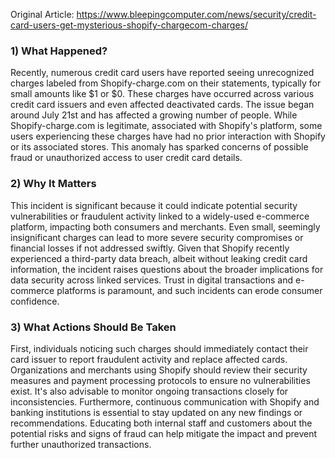 Original Article: https://www.bleepingcomputer.com/news/security/credit-card-users-get-mysterious-shopify-chargecom-charges/

### 1) What Happened?

Recently, numerous credit card users have reported seeing unrecognized charges labeled from Shopify-charge.com on their statements, typically for small amounts like $1 or $0. These charges have occurred across various credit card issuers and even affected deactivated cards. The issue began around July 21st and has affected a growing number of people. While Shopify-charge.com is legitimate, associated with Shopify's platform, some users experiencing these charges have had no prior interaction with Shopify or its associated stores. This anomaly has sparked concerns of possible fraud or unauthorized access to user credit card details.

### 2) Why It Matters

This incident is significant because it could indicate potential security vulnerabilities or fraudulent activity linked to a widely-used e-commerce platform, impacting both consumers and merchants. Even small, seemingly insignificant charges can lead to more severe security compromises or financial losses if not addressed swiftly. Given that Shopify recently experienced a third-party data breach, albeit without leaking credit card information, the incident raises questions about the broader implications for data security across linked services. Trust in digital transactions and e-commerce platforms is paramount, and such incidents can erode consumer confidence.

### 3) What Actions Should Be Taken

First, individuals noticing such charges should immediately contact their card issuer to report fraudulent activity and replace affected cards. Organizations and merchants using Shopify should review their security measures and payment processing protocols to ensure no vulnerabilities exist. It's also advisable to monitor ongoing transactions closely for inconsistencies. Furthermore, continuous communication with Shopify and banking institutions is essential to stay updated on any new findings or recommendations. Educating both internal staff and customers about the potential risks and signs of fraud can help mitigate the impact and prevent further unauthorized transactions.